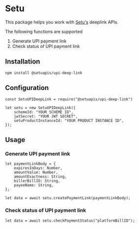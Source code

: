 # Setu

This package helps you work with [Setu's](https://setu.co) deeplink APIs.

The following functions are supported

1. Generate UPI payment link
2. Check status of UPI payment link

## Installation

```
npm install @setuapis/upi-deep-link
```

## Configuration

```
const SetuUPIDeepLink = require("@setuapis/upi-deep-link")

let setu = new SetuUPIDeepLink({
    schemeId: "YOUR SCHEME ID",
    jwtSecret: "YOUR JWT SECRET",
    setuProductInstanceId: "YOUR PRODUCT INSTANCE ID",
});
```

## Usage

### Generate UPI payment link

```
let paymentLinkBody = {
    expiresInDays: Number,
    amountValue: Number,
    amountExactness: String,
    billerBillID: String,
    payeeName: String,
};

let data = await setu.createPaymentLink(paymentLinkBody);
```

### Check status of UPI payment link

```
let data = await setu.checkPaymentStatus("platformBillID");
```
